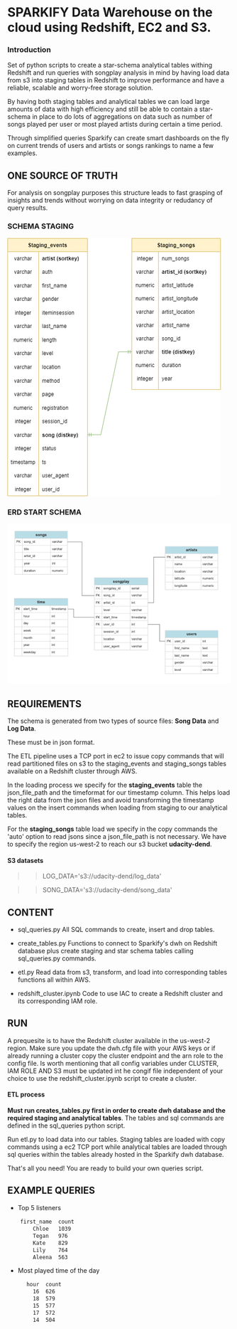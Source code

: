 # SPARKIFY Data Warehouse on the cloud using Redshift, EC2 and S3.

### Introduction

Set of python scripts to create a star-schema analytical tables withing Redshift and run queries with songplay analysis in mind by having load data from s3 into staging tables in Redshift to improve performance and have a reliable, scalable and worry-free storage solution.

By having both staging tables and analytical tables we can load large amounts of data with high efficiency and still be able to contain a star-schema in place to do lots of aggregations on data such as number of songs played per user or most played artists during certain a time period. 

Through simplified queries Sparkify can create smart dashboards on the fly on current trends of users and artists or songs rankings to name a few examples.


## ONE SOURCE OF TRUTH

For analysis on songplay purposes this structure leads to fast grasping of insights and trends without worrying on data integrity or redudancy of query results. 


### SCHEMA STAGING

![alt_text](staging.png "Sparkify Staging Tables in DWH")

### ERD START SCHEMA

![alt text](erd.png "Sparkify Star Schema ERD in Redshift cluster")



## REQUIREMENTS

The schema is generated from two types of source files: **Song Data** and **Log Data**. 

These must be in json format. 

The ETL pipeline uses a TCP port in ec2 to issue copy commands that will read partitioned files on s3 to the staging_events and staging_songs tables available on a Redshift cluster through AWS.

In the loading process we specify for the **staging_events** table the json_file_path and the timeformat for our timestamp column. This helps load the right data from the json files and avoid transforming the timestamp values on the insert commands when loading from staging to our analytical tables.

For the **staging_songs** table load we specify in the copy commands the 'auto' option to read jsons since a json_file_path is not necessary.
We have to specify the region us-west-2 to reach our s3 bucket **udacity-dend**.

#### S3 datasets 

>> LOG_DATA='s3://udacity-dend/log_data'

>> SONG_DATA='s3://udacity-dend/song_data'

## CONTENT

- sql_queries.py 
All SQL commands to create, insert and drop tables.

- create_tables.py
Functions to connect to Sparkify's dwh on Redshift database plus create staging and star schema tables calling sql_queries.py commands.

- etl.py
Read data from s3, transform, and load into corresponding tables functions all within AWS. 

- redshift_cluster.ipynb
Code to use IAC to create a Redshift cluster and its corresponding IAM role.

## RUN

A prequesite is to have the Redshift cluster available in the us-west-2 region. Make sure you update the dwh.cfg file with your AWS keys or if already running a cluster copy the cluster endpoint and the arn role to the config file. Is worth mentioning that all config variables under CLUSTER, IAM ROLE AND S3 must be updated int he congif file independent of your choice to use the redshift_cluster.ipynb script to create a cluster.

#### ETL process 
**Must run creates_tables.py first in order to create dwh database and the required staging and analytical tables**. The tables and sql commands are defined in the sql_queries python script.

Run etl.py to load data into our tables. Staging tables are loaded with copy commands using a ec2 TCP port while analytical tables are loaded through sql queries within the tables already hosted in the Sparkify dwh database.

That's all you need! You are ready to build your own queries script. 


EXAMPLE QUERIES
---------------

-  Top 5 listeners
>>     
        first_name	count
            Chloe	1039
            Tegan	976
            Kate	829
            Lily	764
            Aleena	563

- Most played time of the day
>>        
          hour	count
            16	626
            18	579
            15	577
            17	572
            14	504
